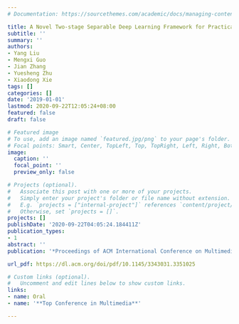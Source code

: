 ```yaml
---
# Documentation: https://sourcethemes.com/academic/docs/managing-content/

title: A Novel Two-stage Separable Deep Learning Framework for Practical Blind Watermarking
subtitle: ''
summary: ''
authors:
- Yang Liu
- Mengxi Guo
- Jian Zhang
- Yuesheng Zhu
- Xiaodong Xie
tags: []
categories: []
date: '2019-01-01'
lastmod: 2020-09-22T12:05:24+08:00
featured: false
draft: false

# Featured image
# To use, add an image named `featured.jpg/png` to your page's folder.
# Focal points: Smart, Center, TopLeft, Top, TopRight, Left, Right, BottomLeft, Bottom, BottomRight.
image:
  caption: ''
  focal_point: ''
  preview_only: false

# Projects (optional).
#   Associate this post with one or more of your projects.
#   Simply enter your project's folder or file name without extension.
#   E.g. `projects = ["internal-project"]` references `content/project/deep-learning/index.md`.
#   Otherwise, set `projects = []`.
projects: []
publishDate: '2020-09-22T04:05:24.184411Z'
publication_types:
- 1
abstract: ''
publication: '*Proceedings of ACM International Conference on Multimedia (ACM MM)*'

url_pdf: https://dl.acm.org/doi/pdf/10.1145/3343031.3351025

# Custom links (optional).
#   Uncomment and edit lines below to show custom links.
links:
- name: Oral
- name: '**Top Conference in Multimedia**'

---
```


